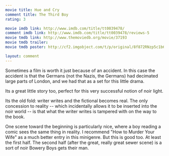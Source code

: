 ```yaml
---
movie title: Hue and Cry
comment title: The Third Boy
rating: 3

movie imdb link: http://www.imdb.com/title/tt0039478/
comment imdb link: http://www.imdb.com/title/tt0039478/reviews-5
movie tmdb link: http://www.themoviedb.org/movie/37193
movie tmdb trailer: 
movie tmdb poster: http://cf2.imgobject.com/t/p/original/8f872RNzp5c1b6nJrN6yP10wug8.jpg

layout: comment
---
```


Sometimes a film is worth it just because of an accident. In this case the accident is that the Germans (not the Nazis, the Germans) had decimated large parts of London, and we had that as a set for this little drama.

Its a great little story too, perfect for this very successful notion of noir light.

Its the old fold: writer writes and the fictional becomes real. The only concession to reality -- which incidentally allows it to be inserted into the noir world -- is that what the writer writes is tampered with on the way to the book.

One scene toward the beginning is particularly nice, where a boy reading a comic sees the same thing in reality. I recommend "How to Murder Your Wife" as a much better entry in this minigenre. But this is good too. At least the first half. The second half (after the great, really great sewer scene) is a sort of noir Bowery Boys gets their man.